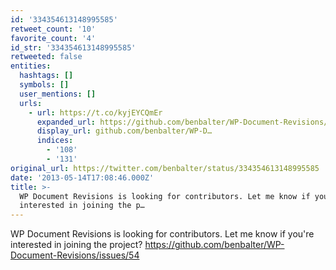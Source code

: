 ```yaml
---
id: '334354613148995585'
retweet_count: '10'
favorite_count: '4'
id_str: '334354613148995585'
retweeted: false
entities:
  hashtags: []
  symbols: []
  user_mentions: []
  urls:
    - url: https://t.co/kyjEYCQmEr
      expanded_url: https://github.com/benbalter/WP-Document-Revisions/issues/54
      display_url: github.com/benbalter/WP-D…
      indices:
        - '108'
        - '131'
original_url: https://twitter.com/benbalter/status/334354613148995585
date: '2013-05-14T17:08:46.000Z'
title: >-
  WP Document Revisions is looking for contributors. Let me know if you're
  interested in joining the p…
---
```


WP Document Revisions is looking for contributors. Let me know if you're interested in joining the project? https://github.com/benbalter/WP-Document-Revisions/issues/54